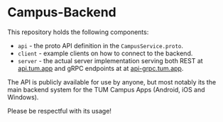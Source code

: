 # Campus-Backend

This repository holds the following components:
* `api` - the proto API definition in the `CampusService.proto`.
* `client` - example clients on how to connect to the backend.
* `server` - the actual server implementation serving both REST at [api.tum.app](https://api.tum.app)
   and gRPC endpoints at at [api-grpc.tum.app](https://api-grpc.tum.app).

The API is publicly available for use by anyone, but most notably its the main backend system for the
TUM Campus Apps (Android, iOS and Windows).

Please be respectful with its usage!
